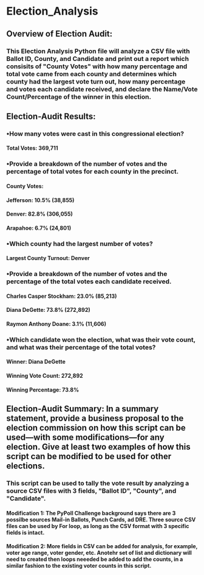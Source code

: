 # Election_Analysis

## Overview of Election Audit: 
### This Election Analysis Python file will analyze a CSV file with Ballot ID, County, and Candidate and print out a report which consisits of "County Votes" with how many percentage and total vote came from each county and determines which county had the largest vote turn out, how many percentage and votes each candidate received, and declare the Name/Vote Count/Percentage of the winner in this election.  
##
## Election-Audit Results: 
### •How many votes were cast in this congressional election?
#### Total Votes: 369,711
### •Provide a breakdown of the number of votes and the percentage of total votes for each county in the precinct.
#### County Votes:
#### Jefferson: 10.5% (38,855)
#### Denver: 82.8% (306,055)
#### Arapahoe: 6.7% (24,801)
### •Which county had the largest number of votes?
#### Largest County Turnout: Denver
### •Provide a breakdown of the number of votes and the percentage of the total votes each candidate received.
#### Charles Casper Stockham: 23.0% (85,213)
#### Diana DeGette: 73.8% (272,892)
#### Raymon Anthony Doane: 3.1% (11,606)
### •Which candidate won the election, what was their vote count, and what was their percentage of the total votes?
#### Winner: Diana DeGette
#### Winning Vote Count: 272,892
#### Winning Percentage: 73.8%
##
## Election-Audit Summary: In a summary statement, provide a business proposal to the election commission on how this script can be used—with some modifications—for any election. Give at least two examples of how this script can be modified to be used for other elections.
### This script can be used to tally the vote result by analyzing a source CSV files with 3 fields, "Ballot ID", "County", and "Candidate".  
#### Modification 1: The PyPoll Challenge background says there are 3 possilbe sources Mail-in Ballots, Punch Cards, ad DRE.  Three source CSV files can be used by For loop, as long as the CSV format with 3 specific fields is intact.  
#### Modification 2: More fields in CSV can be added for analysis, for example, voter age range, voter gender, etc.  Anotehr set of list and dictionary will need to created then loops neeeded be added to add the counts, in a similar fashion to the existing voter counts in this script.
